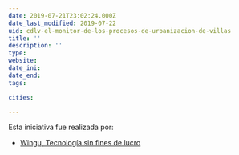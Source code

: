 ```yaml
---
date: 2019-07-21T23:02:24.000Z
date_last_modified: 2019-07-22
uid: cdlv-el-monitor-de-los-procesos-de-urbanizacion-de-villas
title: ''
description: ''
type: 
website: 
date_ini: 
date_end: 
tags:

cities: 

---
```


Esta iniciativa fue realizada por:

- [Wingu, Tecnología sin fines de lucro](/organizaciones/wingu-tecnologia-sin-fines-de-lucro)
